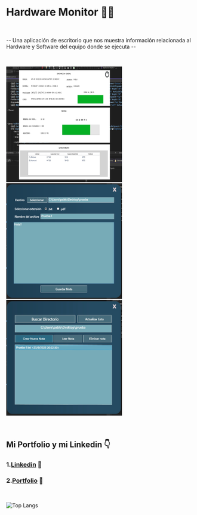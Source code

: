<h1>Hardware Monitor 👨‍💻</h1>

</br>

-- Una aplicación de escritorio que nos muestra información relacionada al Hardware y Software del equipo donde se ejecuta --
  
  
</br>

<img src="https://github.com/PerPab/SpecsMonitor/blob/master/specs.jpg" height="310" width="310"></img>
<img src="https://github.com/PerPab/ExploradorArchivos/blob/master/foto2.png" height="310" width="310"></img>
<img src="https://github.com/PerPab/ExploradorArchivos/blob/master/foto3.jpg" height="310" width="310"></img>




</br>

  

## Mi Portfolio y mi Linkedin 👇
### 1.[Linkedin](https://www.linkedin.com/in/pablo-percara/) 👦 </br>
### 2.[Portfolio](https://pablo-percara.vercel.app/) 📖
</br>


![Top Langs](https://github-readme-stats.vercel.app/api/top-langs/?username=PerPab&layout=compact)
</br>
